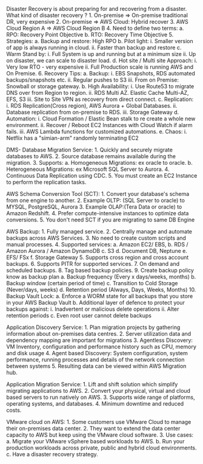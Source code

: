 Disaster Recovery is about preparing for and recovering from a disaster.
What kind of disaster recovery ?
	1. On-premise => On-premise traditional DR, very expensive
	2. On-premise => AWS Cloud:  Hybrid recover
	3. AWS Cloud Region A => AWS Cloud Region B
	4. Need to define two terms:
		a. RPO: Recovery Point Objective
		b. RTO: Recovery Time Objective
	5. Strategies:
		a. Backup and restore: High RPO
		b. Pilot light:
			i. Smaller version of app is always running in cloud.
			ii. Faster than backup and restore
		c. Warm Stand by:
			i. Full System is up and running but at a minimum size
			ii. Up on disaster, we can scale to disaster load.
		d. Hot site / Multi site Approach:
			i. Very low RTO - very expensive
			ii. Full Production scale is running AWS and On Premise.
	6. Recovery Tips:
		a. Backup:
			i. EBS Snapshots, RDS automated backups/snapshots etc.
			ii. Regular pushes to S3
			iii. From on Premise: Snowball or storage gateway.
		b. High Availability:
			i. Use Route53 to migrate DNS over from Region to region.
			ii. RDS Multi AZ. Elastic Cache Multi-AZ, EFS, S3
			iii. Site to Site VPN as recovery from direct connect.
		c. Replication:
			i. RDS Replication(Cross region), AWS Aurora + Global Databases.
			ii. Database replication from on-premise to RDS.
			iii. Storage Gateway
		d. Automation:
			i. Cloud Formation / Elastic Bean stalk to re create a whole new environment.
			ii. Recover / Reboot EC2 Instances with Cloud Watch if alarm fails.
			iii. AWS Lambda functions for customized automations.
		e. Chaos:
			i. Netflix has a "simian-arm" randomly terminating EC2


DMS- Database Migration Service:
	1. Quickly and securely migrate databases to AWS.
	2. Source database remains available during the migration.
	3. Supports:
		a. Homogeneous Migrations: ex oracle to oracle.
		b. Heterogeneous Migrations: ex Microsoft SQL Server to Aurora.
	4. Continuous Data Replication using CDC.
	5. You must create an EC2 Instance to perform the replication tasks.

AWS Schema Conversion Tool (SCT):
	1. Convert your database's schema from one engine to another.
	2. Example OLTP: (SQL Server to oracle) to MYSQL, PostgreSQL, Aurora
	3. Example OLAP:(Tera Data or oracle) to Amazon Redshift.
	4. Prefer compute-intensive instances to optimize data conversions.
	5. You don't need SCT if you are migrating to same DB Engine

AWS Backup:
	1. Fully managed service.
	2. Centrally manage and automate backups across AWS Services.
	3. No need to create custom scripts and manual processes.
	4. Supported services:
		a. Amazon EC2/ EBS,
		b. RDS / Amazon Aurora / Amazon DynamoDB
		c. S3
		d. Document DB, Neptune
		e. EFS/ FSx
		f. Storage Gateway
	5. Supports cross region and cross account backups.
	6. Supports PITR for supported services.
	7. On demand and scheduled backups.
	8. Tag based backup policies.
	9. Create backup policy know as backup plan
		a. Backup frequency (Every x days/weeks, months)
		b. Backup window (certain period of time)
		c. Transition to Cold Storage (Never/days, weeks)
		d. Retention period (Always, Days, Weeks, Months)
	10. Backup Vault Lock:
		a. Enforce a WORM state for all backups that you store in your AWS Backup Vault 
		b. Additional layer of defence  to protect your backups against:
			i. Inadvertent or malicious delete operations
			ii. Alter retention periods
		c. Even root user cannot delete backups

Application Discovery Service:
	1. Plan migration projects by gathering information about on-premises data centres.
	2. Server utilization data and dependency mapping are important for migrations
	3. Agentless Discovery: VM Inventory, configuration and performance history such as CPU, memory and disk usage
	4. Agent based Discovery: System configuration, system performance, running processes and details of the network connection between systems
	5. Resulting data can be viewed within AWS Migration hub.

Application Migration Service:
	1. Lift and shift solution which simplify migrating applications to AWS.
	2. Convert your physical, virtual and cloud based servers to run natively on AWS.
	3. Supports wide range of platforms, operating systems, and databases.
	4. Minimum downtime and reduced costs.

VMware cloud on AWS:
	1. Some customers use VMware Cloud to manage their on-premises data center.
	2. They want to extend the data center capacity to AWS but keep using the VMware cloud software.
	3. Use cases:
		a. Migrate your VMware vSphere based workloads to AWS.
		b. Run your production workloads across private, public and hybrid cloud environments.
		c. Have a disaster recovery strategy.
